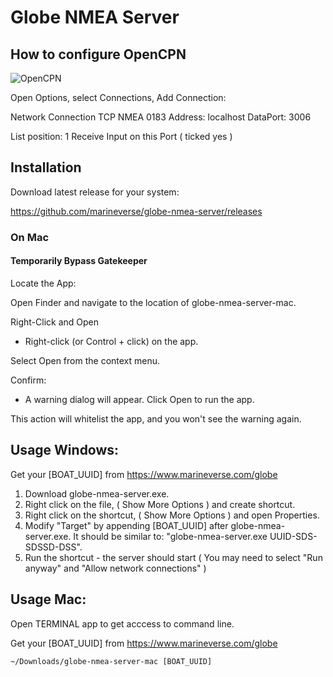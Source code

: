 # Globe NMEA Server

## How to configure OpenCPN

![OpenCPN](docs/nema_server.jpg)

Open Options, select Connections, Add Connection:

Network Connection
TCP
NMEA 0183
Address: localhost
DataPort: 3006

List position: 1
Receive Input on this Port ( ticked yes )

## Installation

Download latest release for your system:

https://github.com/marineverse/globe-nmea-server/releases 

### On Mac

#### Temporarily Bypass Gatekeeper

Locate the App:

Open Finder and navigate to the location of globe-nmea-server-mac.

Right-Click and Open

  - Right-click (or Control + click) on the app.


Select Open from the context menu.

Confirm:

  - A warning dialog will appear. Click Open to run the app.

This action will whitelist the app, and you won't see the warning again.

## Usage Windows:

Get your [BOAT_UUID] from https://www.marineverse.com/globe

1. Download globe-nmea-server.exe.
2. Right click on the file, ( Show More Options ) and create shortcut. 
3. Right click on the shortcut,  ( Show More Options ) and open Properties.
4. Modify "Target" by appending [BOAT_UUID] after globe-nmea-server.exe. It should be similar to: "globe-nmea-server.exe UUID-SDS-SDSSD-DSS".
5. Run the shortcut - the server should start ( You may need to select "Run anyway" and "Allow network connections" )


## Usage Mac:

Open TERMINAL app to get acccess to command line. 

Get your [BOAT_UUID] from https://www.marineverse.com/globe

```
~/Downloads/globe-nmea-server-mac [BOAT_UUID]
```
